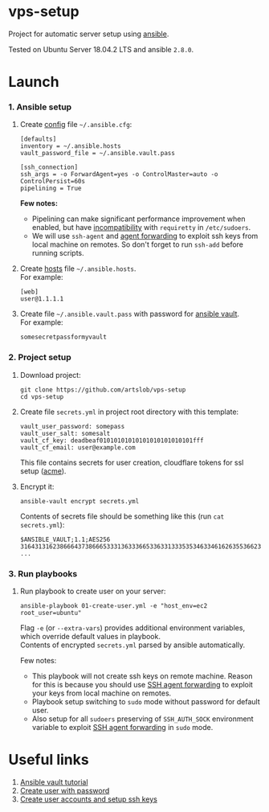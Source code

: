 # vps-setup
Project for automatic server setup using [ansible](https://github.com/ansible/ansible).

Tested on Ubuntu Server 18.04.2 LTS and ansible `2.8.0`.

# Launch

### 1. Ansible setup

1. Create [config](https://docs.ansible.com/ansible/latest/installation_guide/intro_configuration.html)
file `~/.ansible.cfg`:
    ```
    [defaults]
    inventory = ~/.ansible.hosts
    vault_password_file = ~/.ansible.vault.pass

    [ssh_connection]
    ssh_args = -o ForwardAgent=yes -o ControlMaster=auto -o ControlPersist=60s
    pipelining = True
    ```
    **Few notes:**
    * Pipelining can make significant performance improvement when enabled, but have
    [incompatibility](https://docs.ansible.com/ansible/latest/reference_appendices/config.html#ansible-pipelining)
    with `requiretty` in `/etc/sudoers`.
    * We will use `ssh-agent` and
    [agent forwarding](https://developer.github.com/v3/guides/using-ssh-agent-forwarding/)
    to exploit ssh keys from local machine on remotes. So don't forget to run `ssh-add` before running scripts.

2. Create [hosts](https://docs.ansible.com/ansible/latest/user_guide/intro_inventory.html) file `~/.ansible.hosts`.  
For example:
    ```
    [web]
    user@1.1.1.1
    ```

3. Create file `~/.ansible.vault.pass` with password for
[ansible vault](https://docs.ansible.com/ansible/latest/user_guide/vault.html).  
For example:
    ```
    somesecretpassformyvault
    ```

### 2. Project setup

1. Download project:
    ```
    git clone https://github.com/artslob/vps-setup
    cd vps-setup
    ```

2. Create file `secrets.yml` in project root directory with this template:
    ```
    vault_user_password: somepass
    vault_user_salt: somesalt
    vault_cf_key: deadbeaf01010101010101010101010101fff
    vault_cf_email: user@example.com
    ```
    This file contains secrets for user creation, cloudflare tokens for ssl setup
    ([acme](https://en.wikipedia.org/wiki/Automated_Certificate_Management_Environment)).

3. Encrypt it:
    ```
    ansible-vault encrypt secrets.yml
    ```
    Contents of secrets file should be something like this (run `cat secrets.yml`):
    ```
    $ANSIBLE_VAULT;1.1;AES256
    31643131623866643738666533313633366533633133353534633461626355366230623339616437
    ...
    ```

### 3. Run playbooks

1. Run playbook to create user on your server:
    ```
    ansible-playbook 01-create-user.yml -e "host_env=ec2 root_user=ubuntu"
    ```
    Flag `-e` (or `--extra-vars`) provides additional environment variables, which override
    default values in playbook.  
    Contents of encrypted `secrets.yml` parsed by ansible automatically.

    Few notes:
    * This playbook will not create ssh keys on remote machine. Reason for this is because you should use
    [SSH agent forwarding](https://developer.github.com/v3/guides/using-ssh-agent-forwarding/)
    to exploit your keys from local machine on remotes.
    * Playbook setup switching to `sudo` mode without password for default user.
    * Also setup for all `sudoers` preserving of `SSH_AUTH_SOCK` environment variable to exploit
    [SSH agent forwarding](https://developer.github.com/v3/guides/using-ssh-agent-forwarding/)
    in `sudo` mode.

# Useful links
1. [Ansible vault tutorial](https://www.digitalocean.com/community/tutorials/how-to-use-vault-to-protect-sensitive-ansible-data-on-ubuntu-16-04)
2. [Create user with password](https://stackoverflow.com/questions/19292899/creating-a-new-user-and-password-with-ansible)
3. [Create user accounts and setup ssh keys](http://minimum-viable-automation.com/ansible/use-ansible-create-user-accounts-setup-ssh-keys/)
